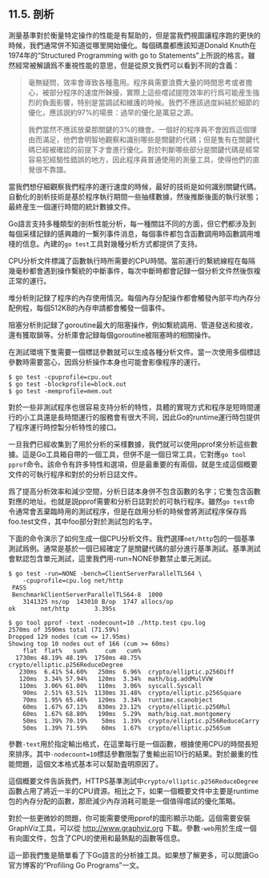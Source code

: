 ## 11.5. 剖析

測量基準對於衡量特定操作的性能是有幫助的，但是當我們視圖讓程序跑的更快的時候，我們通常併不知道從哪里開始優化。每個碼農都應該知道Donald Knuth在1974年的“Structured Programming with go to Statements”上所説的格言。雖然經常被解讀爲不重視性能的意思，但是從原文我們可以看到不同的含義：

> 毫無疑問，效率會導致各種濫用。程序員需要浪費大量的時間思考或者擔心，被部分程序的速度所榦擾，實際上這些嚐試提陞效率的行爲可能産生強烈的負面影響，特别是當調試和維護的時候。我們不應該過度糾結於細節的優化，應該説約97%的場景：過早的優化是萬惡之源。
>
> 我們當然不應該放棄那關鍵的3%的機會。一個好的程序員不會因爲這個理由而滿足，他們會明智地觀察和識别哪些是關鍵的代碼；但是隻有在關鍵代碼已經被確認的前提下才會進行優化。對於判斷哪些部分是關鍵代碼是經常容易犯經驗性錯誤的地方，因此程序員普通使用的測量工具，使得他們的直覺很不靠譜。

當我們想仔細觀察我們程序的運行速度的時候，最好的技術是如何識别關鍵代碼。自動化的剖析技術是基於程序執行期間一些抽樣數據，然後推斷後面的執行狀態；最終産生一個運行時間的統計數據文件。

Go語言支持多種類型的剖析性能分析，每一種關註不同的方面，但它們都涉及到每個采樣記録的感興趣的一繫列事件消息，每個事件都包含函數調用時函數調用堆棧的信息。內建的`go test`工具對幾種分析方式都提供了支持。

CPU分析文件標識了函數執行時所需要的CPU時間。當前運行的繫統線程在每隔幾毫秒都會遇到操作繫統的中斷事件，每次中斷時都會記録一個分析文件然後恢複正常的運行。

堆分析則記録了程序的內存使用情況。每個內存分配操作都會觸發內部平均內存分配例程，每個512KB的內存申請都會觸發一個事件。

阻塞分析則記録了goroutine最大的阻塞操作，例如繫統調用、管道發送和接收，還有獲取鎖等。分析庫會記録每個goroutine被阻塞時的相關操作。

在測試環境下隻需要一個標誌參數就可以生成各種分析文件。當一次使用多個標誌參數時需要當心，因爲分析操作本身也可能會影像程序的運行。

```
$ go test -cpuprofile=cpu.out
$ go test -blockprofile=block.out
$ go test -memprofile=mem.out
```

對於一些非測試程序也很容易支持分析的特性，具體的實現方式和程序是短時間運行的小工具還是長時間運行的服務會有很大不同，因此Go的runtime運行時包提供了程序運行時控製分析特性的接口。

一旦我們已經收集到了用於分析的采樣數據，我們就可以使用pprof來分析這些數據。這是Go工具箱自帶的一個工具，但併不是一個日常工具，它對應`go tool pprof`命令。該命令有許多特性和選項，但是最重要的有兩個，就是生成這個概要文件的可執行程序和對於的分析日誌文件。

爲了提高分析效率和減少空間，分析日誌本身併不包含函數的名字；它隻包含函數對應的地址。也就是説pprof需要和分析日誌對於的可執行程序。雖然`go test`命令通常會丟棄臨時用的測試程序，但是在啟用分析的時候會將測試程序保存爲foo.test文件，其中foo部分對於測試包的名字。

下面的命令演示了如何生成一個CPU分析文件。我們選擇`net/http`包的一個基準測試爲例。通常是基於一個已經確定了是關鍵代碼的部分進行基準測試。基準測試會默認包含單元測試，這里我們用-run=NONE參數禁止單元測試。

```
$ go test -run=NONE -bench=ClientServerParallelTLS64 \
    -cpuprofile=cpu.log net/http
 PASS
 BenchmarkClientServerParallelTLS64-8  1000
    3141325 ns/op  143010 B/op  1747 allocs/op
ok       net/http       3.395s

$ go tool pprof -text -nodecount=10 ./http.test cpu.log
2570ms of 3590ms total (71.59%)
Dropped 129 nodes (cum <= 17.95ms)
Showing top 10 nodes out of 166 (cum >= 60ms)
    flat  flat%   sum%     cum   cum%
  1730ms 48.19% 48.19%  1750ms 48.75%  crypto/elliptic.p256ReduceDegree
   230ms  6.41% 54.60%   250ms  6.96%  crypto/elliptic.p256Diff
   120ms  3.34% 57.94%   120ms  3.34%  math/big.addMulVVW
   110ms  3.06% 61.00%   110ms  3.06%  syscall.Syscall
    90ms  2.51% 63.51%  1130ms 31.48%  crypto/elliptic.p256Square
    70ms  1.95% 65.46%   120ms  3.34%  runtime.scanobject
    60ms  1.67% 67.13%   830ms 23.12%  crypto/elliptic.p256Mul
    60ms  1.67% 68.80%   190ms  5.29%  math/big.nat.montgomery
    50ms  1.39% 70.19%    50ms  1.39%  crypto/elliptic.p256ReduceCarry
    50ms  1.39% 71.59%    60ms  1.67%  crypto/elliptic.p256Sum
```

參數`-text`用於指定輸出格式，在這里每行是一個函數，根據使用CPU的時間長短來排序。其中`-nodecount=10`標誌參數限製了隻輸出前10行的結果。對於嚴重的性能問題，這個文本格式基本可以幫助査明原因了。

這個概要文件告訴我們，HTTPS基準測試中`crypto/elliptic.p256ReduceDegree`函數占用了將近一半的CPU資源。相比之下，如果一個概要文件中主要是runtime包的內存分配的函數，那麽減少內存消耗可能是一個值得嚐試的優化策略。

對於一些更微妙的問題，你可能需要使用pprof的圖形顯示功能。這個需要安裝GraphViz工具，可以從 http://www.graphviz.org 下載。參數`-web`用於生成一個有向圖文件，包含了CPU的使用和最熱點的函數等信息。

這一節我們隻是簡單看了下Go語言的分析據工具。如果想了解更多，可以閲讀Go官方博客的“Proﬁling Go Programs”一文。
